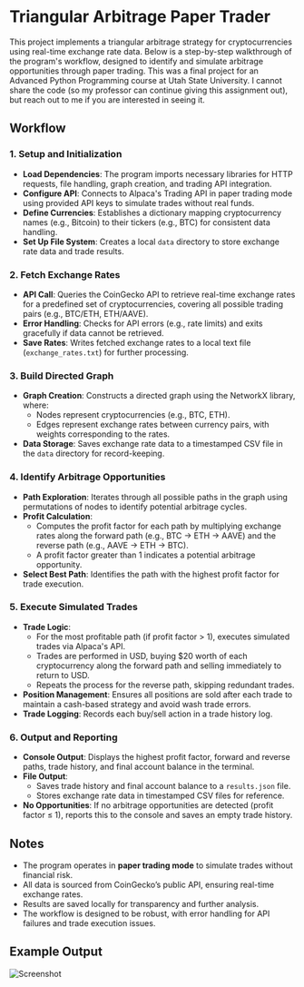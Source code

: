 # Triangular Arbitrage Paper Trader

This project implements a triangular arbitrage strategy for cryptocurrencies using real-time exchange rate data. Below is a step-by-step walkthrough of the program's workflow, designed to identify and simulate arbitrage opportunities through paper trading.
This was a final project for an Advanced Python Programming course at Utah State University. I cannot share the code (so my professor can continue giving this assignment out), but reach out to me if you are interested in seeing it.

## Workflow

### 1. **Setup and Initialization**
- **Load Dependencies**: The program imports necessary libraries for HTTP requests, file handling, graph creation, and trading API integration.
- **Configure API**: Connects to Alpaca's Trading API in paper trading mode using provided API keys to simulate trades without real funds.
- **Define Currencies**: Establishes a dictionary mapping cryptocurrency names (e.g., Bitcoin) to their tickers (e.g., BTC) for consistent data handling.
- **Set Up File System**: Creates a local `data` directory to store exchange rate data and trade results.

### 2. **Fetch Exchange Rates**
- **API Call**: Queries the CoinGecko API to retrieve real-time exchange rates for a predefined set of cryptocurrencies, covering all possible trading pairs (e.g., BTC/ETH, ETH/AAVE).
- **Error Handling**: Checks for API errors (e.g., rate limits) and exits gracefully if data cannot be retrieved.
- **Save Rates**: Writes fetched exchange rates to a local text file (`exchange_rates.txt`) for further processing.

### 3. **Build Directed Graph**
- **Graph Creation**: Constructs a directed graph using the NetworkX library, where:
  - Nodes represent cryptocurrencies (e.g., BTC, ETH).
  - Edges represent exchange rates between currency pairs, with weights corresponding to the rates.
- **Data Storage**: Saves exchange rate data to a timestamped CSV file in the `data` directory for record-keeping.

### 4. **Identify Arbitrage Opportunities**
- **Path Exploration**: Iterates through all possible paths in the graph using permutations of nodes to identify potential arbitrage cycles.
- **Profit Calculation**:
  - Computes the profit factor for each path by multiplying exchange rates along the forward path (e.g., BTC → ETH → AAVE) and the reverse path (e.g., AAVE → ETH → BTC).
  - A profit factor greater than 1 indicates a potential arbitrage opportunity.
- **Select Best Path**: Identifies the path with the highest profit factor for trade execution.

### 5. **Execute Simulated Trades**
- **Trade Logic**:
  - For the most profitable path (if profit factor > 1), executes simulated trades via Alpaca's API.
  - Trades are performed in USD, buying $20 worth of each cryptocurrency along the forward path and selling immediately to return to USD.
  - Repeats the process for the reverse path, skipping redundant trades.
- **Position Management**: Ensures all positions are sold after each trade to maintain a cash-based strategy and avoid wash trade errors.
- **Trade Logging**: Records each buy/sell action in a trade history log.

### 6. **Output and Reporting**
- **Console Output**: Displays the highest profit factor, forward and reverse paths, trade history, and final account balance in the terminal.
- **File Output**:
  - Saves trade history and final account balance to a `results.json` file.
  - Stores exchange rate data in timestamped CSV files for reference.
- **No Opportunities**: If no arbitrage opportunities are detected (profit factor ≤ 1), reports this to the console and saves an empty trade history.

## Notes
- The program operates in **paper trading mode** to simulate trades without financial risk.
- All data is sourced from CoinGecko’s public API, ensuring real-time exchange rates.
- Results are saved locally for transparency and further analysis.
- The workflow is designed to be robust, with error handling for API failures and trade execution issues.

## Example Output
![Screenshot](https://github.com/user-attachments/assets/fff99c51-c975-493d-885e-9956779af2f4)
